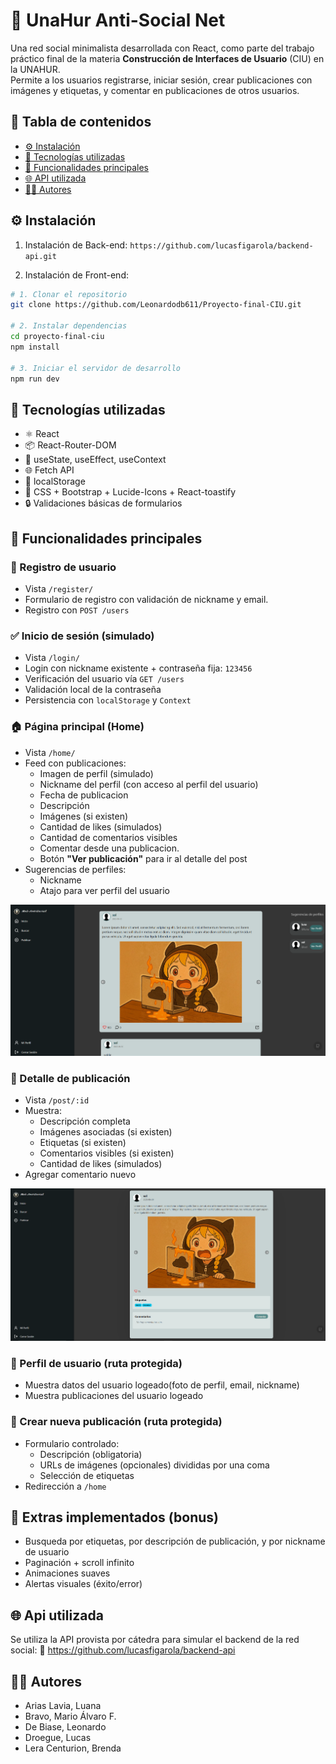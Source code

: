 # 🧠 UnaHur Anti-Social Net

Una red social minimalista desarrollada con React, como parte del trabajo práctico final de la materia **Construcción de Interfaces de Usuario** (CIU) en la UNAHUR.  
Permite a los usuarios registrarse, iniciar sesión, crear publicaciones con imágenes y etiquetas, y comentar en publicaciones de otros usuarios.

## 📌 Tabla de contenidos

- [⚙️ Instalación](#%EF%B8%8F-instalación)
- [🚀 Tecnologías utilizadas](#-tecnologías-utilizadas)
- [📲 Funcionalidades principales](#-funcionalidades-principales)
- [🌐 API utilizada](#-api-utilizada)
- [🧑‍💻 Autores](#-autores)


## ⚙️ Instalación
1. Instalación de Back-end: `https://github.com/lucasfigarola/backend-api.git`

2. Instalación de Front-end:

```bash
# 1. Clonar el repositorio
git clone https://github.com/Leonardodb611/Proyecto-final-CIU.git

# 2. Instalar dependencias
cd proyecto-final-ciu
npm install

# 3. Iniciar el servidor de desarrollo
npm run dev
```

## 🚀 Tecnologías utilizadas

- ⚛️ React
- 📦 React-Router-DOM
- 🎯 useState, useEffect, useContext
- 🌐 Fetch API
- 💾 localStorage
- 🎨 CSS + Bootstrap + Lucide-Icons + React-toastify
- 🔒 Validaciones básicas de formularios

## 📲 Funcionalidades principales

### 👤 Registro de usuario

- Vista `/register/`
- Formulario de registro con validación de nickname y email.
- Registro con `POST /users`

### ✅ Inicio de sesión (simulado)

- Vista `/login/`
- Login con nickname existente + contraseña fija: `123456`
- Verificación del usuario vía `GET /users`
- Validación local de la contraseña
- Persistencia con `localStorage` y `Context`


### 🏠 Página principal (Home)
- Vista `/home/`
- Feed con publicaciones:
  - Imagen de perfil (simulado)
  - Nickname del perfil (con acceso al perfil del usuario)
  - Fecha de publicacion
  - Descripción
  - Imágenes (si existen)
  - Cantidad de likes (simulados)
  - Cantidad de comentarios visibles
  - Comentar desde una publicacion.
  - Botón **"Ver publicación"** para ir al detalle del post
- Sugerencias de perfiles:
  - Nickname
  - Atajo para ver perfil del usuario

![Image](./public/capt-home.png)


### 💬 Detalle de publicación

- Vista `/post/:id`
- Muestra:
  - Descripción completa
  - Imágenes asociadas (si existen)
  - Etiquetas (si existen)
  - Comentarios visibles (si existen)
  - Cantidad de likes (simulados)
- Agregar comentario nuevo

![Image](./public/capt-post-detail.png)

### 🙍 Perfil de usuario (ruta protegida)

- Muestra datos del usuario logeado(foto de perfil, email, nickname)
- Muestra publicaciones del usuario logeado

### 📝 Crear nueva publicación (ruta protegida)
- Formulario controlado:
  - Descripción (obligatoria)
  - URLs de imágenes (opcionales) divididas por una coma
  - Selección de etiquetas
- Redirección a `/home`

## 🧪 Extras implementados (bonus)

  - Busqueda por etiquetas, por descripción de publicación, y por nickname de usuario
  - Paginación + scroll infinito
  - Animaciones suaves
  - Alertas visuales (éxito/error)

## 🌐 Api utilizada 

Se utiliza la API provista por cátedra para simular el backend de la red social:
🔗 https://github.com/lucasfigarola/backend-api

## 🧑‍💻 Autores
- Arias Lavia, Luana
- Bravo, Mario Álvaro F.
- De Biase, Leonardo
- Droegue, Lucas
- Lera Centurion, Brenda